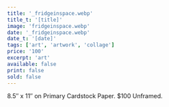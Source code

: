 ```yaml
---
title: '_fridgeinspace.webp'
title_t: '[title]'
image: 'fridgeinspace.webp'
date: '_fridgeinspace.webp'
date_t: '[date]'
tags: ['art', 'artwork', 'collage']
price: '100'
excerpt: 'art'
available: false
print: false
sold: false
---
```



8.5″ x 11″ on Primary Cardstock Paper.
$100 Unframed.
